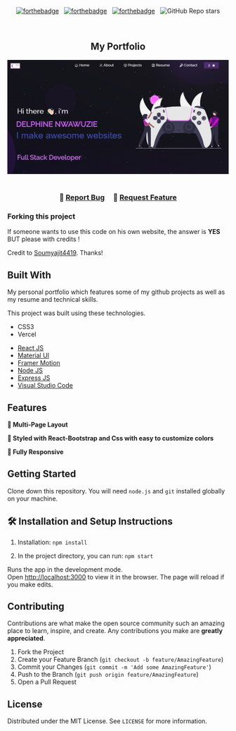 <center>

[![forthebadge](https://forthebadge.com/images/badges/built-with-love.svg)](https://forthebadge.com) &nbsp;
[![forthebadge](https://forthebadge.com/images/badges/made-with-javascript.svg)](https://forthebadge.com) &nbsp;
[![forthebadge](https://forthebadge.com/images/badges/open-source.svg)](https://forthebadge.com) &nbsp;
![GitHub Repo stars](https://github.com/DelphineN?tab=stars)

</center>

<!-- PROJECT PREVIEW -->
<br />

<h2 align="center">
  My Portfolio<br/>
  
</h2>
<div align="center">
  <img alt="Demo" src="./Images/readme-img1.png" />
</div>

<br/>

<h3 align="center">
    🔹
    <a href="https://github.com/DelphineN/MyPortfolio/issues">Report Bug</a> &nbsp; &nbsp;
    🔹
    <a href="https://github.com/DelphineN/MyPortfolio/issues">Request Feature</a>
</h3>

### Forking this project

If someone wants to use this code on his own website, the answer is **YES** BUT please with credits !

Credit to [Soumyajit4419](https://github.com/soumyajit4419). Thanks!

## Built With

My personal portfolio which features some of my github projects as well as my resume and technical skills.<br/>

This project was built using these technologies.

- CSS3
- Vercel

* [React JS](https://reactjs.org/)
* [Material UI](https://material-ui.com/)
* [Framer Motion](https://www.framer.com/motion/)
* [Node JS](https://nodejs.org/en/)
* [Express JS](https://expressjs.com/)
* [Visual Studio Code](https://code.visualstudio.com/)

## Features

**📖 Multi-Page Layout**

**🎨 Styled with React-Bootstrap and Css with easy to customize colors**

**📱 Fully Responsive**

## Getting Started

Clone down this repository. You will need `node.js` and `git` installed globally on your machine.

## 🛠 Installation and Setup Instructions

1. Installation: `npm install`

2. In the project directory, you can run: `npm start`

Runs the app in the development mode.\
Open [http://localhost:3000](http://localhost:3000) to view it in the browser.
The page will reload if you make edits.

<!-- CONTRIBUTING -->

## Contributing

Contributions are what make the open source community such an amazing place to learn, inspire, and create. Any contributions you make are **greatly appreciated**.

1. Fork the Project
2. Create your Feature Branch (`git checkout -b feature/AmazingFeature`)
3. Commit your Changes (`git commit -m 'Add some AmazingFeature'`)
4. Push to the Branch (`git push origin feature/AmazingFeature`)
5. Open a Pull Request

<!-- LICENSE -->

## License

Distributed under the MIT License. See `LICENSE` for more information.


